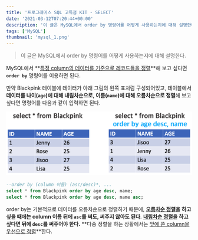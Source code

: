 ```yaml
---
title: '프로그래머스 SQL 고득점 KIT - SELECT'
date: '2021-03-12T07:20:44+00:00'
description: '이 글은 MySQL에서 order by 명령어를 어떻게 사용하는지에 대해 설명한다. '
tags: ['MySQL']
thumbnail: 'mysql_1.png'
---
```


> 이 글은 MySQL에서 order by 명령어를 어떻게 사용하는지에 대해 설명한다. 

MySQL에서 **<u>특정 column의 데이터를 기준으로 레코드들을 정렬</u>**해 보고 싶다면 **`order by`** 명령어를 이용하면 된다.

만약 Blackpink 테이블에 데이터가 아래 그림의 왼쪽 표처럼 구성되어있고, 테이블에서 **데이터를 나이(`age`)에 대해 내림차순으로, 이름(`name`)에 대해 오름차순으로 정렬**해 보고 싶다면 명령어를 다음과 같이 입력하면 된다.

![mysql_1_1](mysql_1_1.png)

```sql
--order by (column 이름) (asc/desc)*, ...
select * from Blackpink order by age desc, name;
select * from Blackpink order by age desc, name asc;
```

order by는 기본적으로 데이터를 오름차순으로 정렬하기 때문에, **<u>오름차순 정렬</u>을 하고 싶을 때에는 column 이름 뒤에 `asc`를 써도, 써주지 않아도 된다**. **<u>내림차순 정렬</u>을 하고 싶다면 뒤에 `desc`를 써주어야 한다.** **다중 정렬을 하는 상황에서는 <u>앞에 쓴 column을 우선으로 정렬</u>**한다. 

